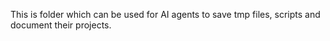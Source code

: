 This is folder which can be used for AI agents to save tmp files, scripts and document their projects.
